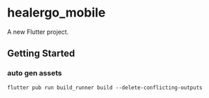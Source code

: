 # healergo_mobile

A new Flutter project.

## Getting Started

### auto gen assets

```
flutter pub run build_runner build --delete-conflicting-outputs
```
